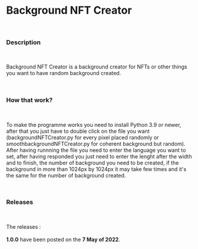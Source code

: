 <h1>Background NFT Creator</h1>
<br>
<h3>Description</h3>
<br>
<p>Background NFT Creator is a background creator for NFTs or other things you want to have random background created.</p>
<br>
<h3>How that work?</h3>
<br>
<p>To make the programme works you need to install Python 3.9 or newer, after that you just have to double click on the file you want (backgroundNFTCreator.py for every pixel placed randomly or smoothbackgroundNFTCreator.py for coherent background but random). After having runnning the file you need to enter the language you want to set, after having responded you just need to enter the lenght after the width and to finish, the number of background you need to be created, if the background in more than 1024px by 1024px it may take few times and it's the same for the number of background created.</p>
<br>
<h3>Releases</h3>
<br>
<p>The releases :<br><br><strong>1.0.0</strong> have been posted on the <strong>7 May of 2022</strong>.</p>
